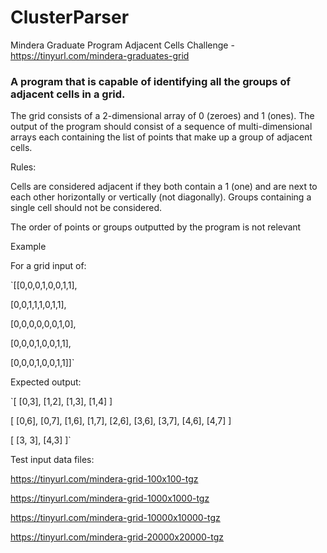 # ClusterParser

Mindera Graduate Program Adjacent Cells Challenge - https://tinyurl.com/mindera-graduates-grid 

### A program that is capable of identifying all the groups of adjacent cells in a grid.

The grid consists of a 2-dimensional array of 0 (zeroes) and 1 (ones). The output of the program should consist of a sequence of multi-dimensional arrays each containing the list of points that make up a group of adjacent cells.

Rules:

Cells are considered adjacent if they both contain a 1 (one) and are next to each other horizontally or vertically (not diagonally).
Groups containing a single cell should not be considered.

The order of points or groups outputted by the program is not relevant


Example

For a grid input of:

`[[0,0,0,1,0,0,1,1],

 [0,0,1,1,1,0,1,1],
 
 [0,0,0,0,0,0,1,0],
 
 [0,0,0,1,0,0,1,1],
 
 [0,0,0,1,0,0,1,1]]`
 
 
Expected output:

`[ [0,3], [1,2], [1,3], [1,4] ]

[ [0,6], [0,7], [1,6], [1,7], [2,6], [3,6], [3,7], [4,6], [4,7] ]

[ [3, 3], [4,3] ]`


Test input data files:

https://tinyurl.com/mindera-grid-100x100-tgz

https://tinyurl.com/mindera-grid-1000x1000-tgz

https://tinyurl.com/mindera-grid-10000x10000-tgz

https://tinyurl.com/mindera-grid-20000x20000-tgz

